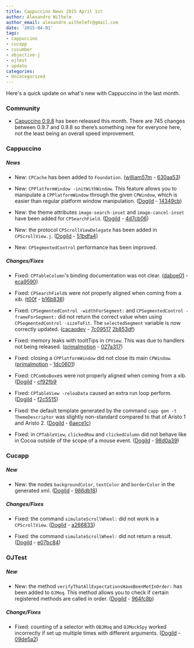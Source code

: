 ```yaml
---
title: Cappuccino News 2015 April 1st
author: Alexandre Wilhelm
author_email: alexandre.wilhelmfr@gmail.com
date: '2015-04-01'
tags:
- cappuccino
- cucapp
- cucumber
- objective-j
- ojtest
- update
categories:
- Uncategorized
---
```


Here's a quick update on what's new with Cappuccino in the last month.

### Community

- [Capuccino 0.9.8](http://www.cappuccino-project.org/blog/2015/03/cappuccino-0-9-8.html) has been released this month. There are 745 changes between 0.9.7 and 0.9.8 so there’s something new for everyone here, not the least being an overall speed improvement.

### Cappuccino

##### News

- New: `CPCache` has been added to `Foundation`. ([william57m](https://github.com/william57m) - [630aa53](https://github.com/cappuccino/cappuccino/commit/630aa53d98af598080432b94ffaae2c657f690bc))

- New: `CPPlatformWindow -initWithWindow`. This feature allows you to manipulate a `CPPlatformWindow` through the given `CPWindow`, which is easier than regular platform window manipulation. ([Dogild](https://github.com/Dogild) - [14349cb](https://github.com/cappuccino/cappuccino/commit/14349cb58350af6e4b03893479048edf52590193))

- New: the theme attributes `image-search-inset` and `image-cancel-inset` have been added for `CPSearchField`. ([Dogild](https://github.com/Dogild) - [4d7cb06](https://github.com/cappuccino/cappuccino/commit/4d7cb064815c9091a6c06cd19df01044906e47b5))

- New: the protocol `CPScrollViewDelegate` has been added in `CPScrollView.j`. ([Dogild](https://github.com/Dogild) - [51bdfa4](https://github.com/cappuccino/cappuccino/commit/51bdfa44b115fe3fe60935469050d11cac97e819))

- New: `CPSegmentedControl` performance has been improved.

##### Changes/Fixes

- Fixed: `CPTableColumn`'s binding documentation was not clear. ([daboe01](https://github.com/daboe01) - [eca9590](https://github.com/cappuccino/cappuccino/commit/eca959034ceddbb365766649de866e5d36e88f34))

- Fixed: `CPSearchField`s were not properly aligned when coming from a xib. ([t00f](https://github.com/t00f) - [b16b838](https://github.com/cappuccino/cappuccino/commit/b16b8388efbd2aad3e346f42622385c97578284a))

- Fixed: `CPSegmentedControl -widthForSegment:` and `CPSegmentedControl -frameForSegment:` did not return the correct value when using `CPSegmentedControl -sizeToFit`. The `selectedSegment` variable is now correctly updated. ([cacaodev](https://github.com/cacaodev) - [7c09517](https://github.com/cappuccino/cappuccino/commit/7c095175ab107b67139fddeeab836dd6996ae783) [2b853df](https://github.com/cappuccino/cappuccino/commit/2b853df75b84298ac0f544264fcbb359534ed3b9))

- Fixed: memory leaks with tooltTips in `CPView`. This was due to handlers not being released. ([primalmotion](https://github.com/primalmotion) - [027a317](https://github.com/cappuccino/cappuccino/commit/027a317291848217efb4539479f5b803e9bae110))

- Fixed: closing a `CPPlatformWindow` did not close its main `CPWindow`. ([primalmotion](https://github.com/primalmotion) - [1dc0601](https://github.com/cappuccino/cappuccino/commit/1dc060123d54da1376e1bcdddf5f2f2dc2356773))

- Fixed: `CPComboBox`es were not properly aligned when coming from a xib. ([Dogild](https://github.com/Dogild) - [cf92fb9](https://github.com/cappuccino/cappuccino/commit/cf92fb921d89271b970e5c37870a56faf88e208b)

- Fixed: `CPTableView -reloaData` caused an extra run loop perform. ([Dogild](https://github.com/Dogild) - [f2c5515](https://github.com/cappuccino/cappuccino/commit/f2c5515317baf87f71b67297d20042ec3122018f))

- Fixed: the default template generated by the command `capp gen -t ThemeDescriptor` was slightly non-standard compared to that of Aristo 1 and Aristo 2. ([Dogild](https://github.com/Dogild) - [6aece1c](https://github.com/cappuccino/cappuccino/commit/6aece1cf8cec2d197041e00968fa21b1d411a0aa))

- Fixed: in `CPTableView`, `clickedRow` and `clickedColumn` did not behave like in Cocoa outside of the scope of a mouse event. ([Dogild](https://github.com/Dogild) - [98d0a39](https://github.com/cappuccino/cappuccino/commit/98d0a397a3f144610ee88982f27f478c54405cc0))


### Cucapp

##### New

- New: the nodes `backgroundColor`, `textColor` and `borderColor` in the generated xml. ([Dogild](https://github.com/Dogild) - [986db18](https://github.com/cappuccino/cucapp/commit/986db180fae1ee964416917ef26ae2eeec14812e))

##### Changes/Fixes

- Fixed: the command `simulateScrollWheel:` did not work in a `CPScrollView`. ([Dogild](https://github.com/Dogild) - [a266833](https://github.com/cappuccino/cucapp/commit/a266833ce76002c7797d212de85279f8890b8f2a))

- Fixed: the command `simulateScrollWheel:` did not return a result. ([Dogild](https://github.com/Dogild) - [e07bc84](https://github.com/cappuccino/cucapp/commit/e07bc846a21b8d52971ed90d0b70db45c325ced0))


### OJTest

##### New

- New: the method `verifyThatAllExpectationsHaveBeenMetInOrder:` has been added to `OJMoq`. This method allows you to check if certain registered methods are called in order. ([Dogild](https://github.com/Dogild) - [964fc8b](https://github.com/cappuccino/OJTest/commit/964fc8b19b68db79c27c878c69b9c68ce6a727e3))

##### Change/Fixes

- Fixed: counting of a selector with `OBJMoq` and `OJMockSpy` worked incorrectly if set up multiple times with different arguments. ([Dogild](https://github.com/Dogild) - [09de5a2](https://github.com/cappuccino/OJTest/commit/09de5a27af4791466ba744062ef5ae2d8e2eccad))

